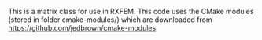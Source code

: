 This is a matrix class for use in RXFEM.
This code uses the CMake modules (stored in folder cmake-modules/) which are downloaded from https://github.com/jedbrown/cmake-modules

